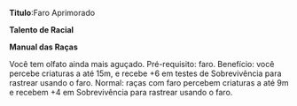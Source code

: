 **Titulo**:Faro Aprimorado

**Talento de Racial**

**Manual das Raças**

 Você tem olfato ainda mais aguçado. Pré-requisito: faro. Benefício: você percebe criaturas a até 15m, e recebe +6 em testes de Sobrevivência para rastrear usando o faro. Normal: raças com faro percebem criaturas a até 9m e recebem +4 em Sobrevivência para rastrear usando o faro.